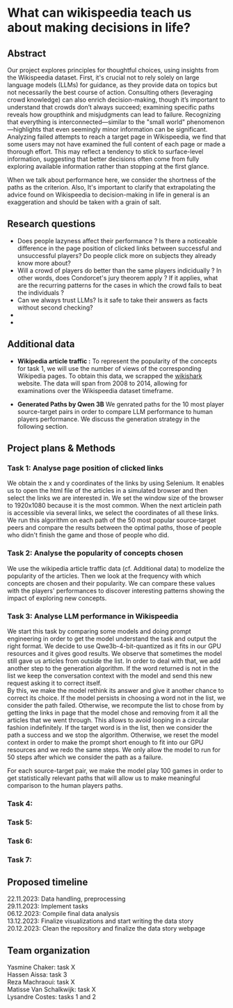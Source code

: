 # What can wikispeedia teach us about making decisions in life?

## Abstract

Our project explores principles for thoughtful choices, using insights from the Wikispeedia dataset.
First, it's crucial not to rely solely on large language models (LLMs) for guidance, as they provide data on topics but not necessarily the best course of action. Consulting others (leveraging crowd knowledge) can also enrich decision-making, though it’s important to understand that crowds don’t always succeed; examining specific paths reveals how groupthink and misjudgments can lead to failure. Recognizing that everything is interconnected—similar to the "small world" phenomenon—highlights that even seemingly minor information can be significant. Analyzing failed attempts to reach a target page in Wikispeedia, we find that some users may not have examined the full content of each page or made a thorough effort. This may reflect a tendency to stick to surface-level information, suggesting that better decisions often come from fully exploring available information rather than stopping at the first glance.

When we talk about performance here, we consider the shortness of the paths as the criterion.
Also, It's important to clarify that extrapolating the advice found on Wikispeedia to decision-making in life in general is an exaggeration and should be taken with a grain of salt.

## Research questions

- Does people lazyness affect their performance ? Is there a noticeable difference in the page position of clicked links between successful and unsuccessful players? Do people click more on subjects they already know more about?
- Will a crowd of players do better than the same players indicidually ? In other words, does Condorcet's jury theorem apply ? If it applies, what are the recurring patterns for the cases in which the crowd fails to beat the individuals ?
- Can we always trust LLMs? Is it safe to take their answers as facts without second checking?
-
-

## Additional data

- **Wikipedia article traffic :**
  To represent the popularity of the concepts for task 1, we will use the number of views of the corresponding Wikipedia pages.
  To obtain this data, we scrapped the [wikishark](https://www.wikishark.com/) website. The data will span from 2008 to 2014, allowing for examinations over the Wikispeedia dataset timeframe.

- **Generated Paths by Qwen 3B**
  We genrated paths for the 10 most player source-target pairs in order to compare LLM performance to human players performance. We discuss the generation strategy in the following section.

## Project plans & Methods

### Task 1: Analyse page position of clicked links

We obtain the x and y coordinates of the links by using Selenium. It enables us to open the html file of the articles in a simulated browser and then select the links we are interested in. We set the window size of the browser to 1920x1080 because it is the most common. When the next articlein path is accessible via several links, we select the coordinates of all these links.
We run this algorithm on each path of the 50 most popular source-target peers and compare the results between the optimal paths, those of people who didn't finish the game and those of people who did.

### Task 2: Analyse the popularity of concepts chosen

We use the wikipedia article traffic data (cf. Additional data) to modelize the popularity of the articles. Then we look at the frequency with which concepts are chosen and their popularity.
We can compare these values with the players' performances to discover interesting patterns showing the impact of exploring new concepts.

### Task 3: Analyse LLM performance in Wikispeedia

We start this task by comparing some models and doing prompt engineering in order to get the model understand the task and output the right format. We decide to use Qwe3b-4-bit-quantized as it fits in our GPU resources and it gives good results.
We observe that sometimes the model still gave us articles from outside the list. In order to deal with that, we add another step to the generation algorithm. If the word returned is not in the list we keep the conversation context with the model and send this new request asking it to correct itself. <br>
By this, we make the model rethink its answer and give it another chance to correct its choice. If the model persists in choosing a word not in the list, we consider the path failed. Otherwise, we recompute the list to chose from by getting the links in page that the model chose and removing from it all the articles that we went through. This allows to avoid looping in a circular fashion indefinitely. If the target word is in the list, then we consider the path a success and we stop the algorithm. Otherwise, we reset the model context in order to make the prompt short enough to fit into our GPU resources and we redo the same steps.
We only allow the model to run for 50 steps after which we consider the path as a failure.<br>

For each source-target pair, we make the model play 100 games in order to get statistically relevant paths that will allow us to make meaningful comparison to the human players paths.

### Task 4:

### Task 5:

### Task 6:

### Task 7:

## Proposed timeline

22.11.2023: Data handling, preprocessing <br>
29.11.2023: Implement tasks <br>
06.12.2023: Compile final data analysis <br>
13.12.2023: Finalize visualizations and start writing the data story <br>
20.12.2023: Clean the repository and finalize the data story webpage <br>

## Team organization

Yasmine Chaker: task X <br>
Hassen Aissa: task 3 <br>
Reza Machraoui: task X <br>
Matisse Van Schalkwijk: task X <br>
Lysandre Costes: tasks 1 and 2 <br>
